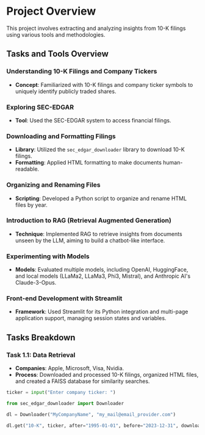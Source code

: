 # Project Overview

This project involves extracting and analyzing insights from 10-K filings using various tools and methodologies.

## Tasks and Tools Overview

### Understanding 10-K Filings and Company Tickers

- **Concept**: Familiarized with 10-K filings and company ticker symbols to uniquely identify publicly traded shares.

### Exploring SEC-EDGAR

- **Tool**: Used the SEC-EDGAR system to access financial filings.

### Downloading and Formatting Filings

- **Library**: Utilized the `sec_edgar_downloader` library to download 10-K filings.
- **Formatting**: Applied HTML formatting to make documents human-readable.

### Organizing and Renaming Files

- **Scripting**: Developed a Python script to organize and rename HTML files by year.

### Introduction to RAG (Retrieval Augmented Generation)

- **Technique**: Implemented RAG to retrieve insights from documents unseen by the LLM, aiming to build a chatbot-like interface.

### Experimenting with Models

- **Models**: Evaluated multiple models, including OpenAI, HuggingFace, and local models (LLaMa2, LLaMa3, Phi3, Mistral), and Anthropic AI's Claude-3-Opus.

### Front-end Development with Streamlit

- **Framework**: Used Streamlit for its Python integration and multi-page application support, managing session states and variables.

## Tasks Breakdown

### Task 1.1: Data Retrieval

- **Companies**: Apple, Microsoft, Visa, Nvidia.
- **Process**: Downloaded and processed 10-K filings, organized HTML files, and created a FAISS database for similarity searches.

```python
ticker = input("Enter company ticker: ")

from sec_edgar_downloader import Downloader

dl = Downloader("MyCompanyName", "my_mail@email_provider.com")

dl.get("10-K", ticker, after="1995-01-01", before="2023-12-31", download_details=True)
